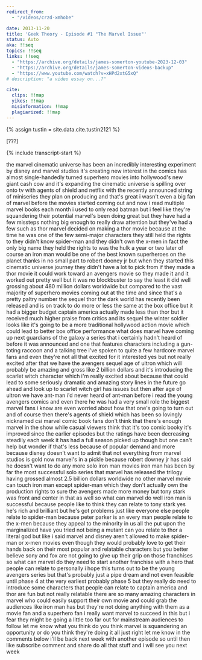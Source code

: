 ```yaml
---
redirect_from:
  - "/videos/crzd-xmhobe"

date: 2013-11-20
title: 'Geek Theory - Episode #1 "The Marvel Issue"'
status: Auto
aka: !!seq
topics: !!seq
links: !!seq
  - "https://archive.org/details/james-somerton-youtube-2023-12-03"
  - "https://archive.org/details/james-somerton-videos-backup"
  - "https://www.youtube.com/watch?v=xHPd2xtG5xQ"
# description: "a video essay on...?"

cite:
  clips: !!map
  yikes: !!map
  misinformation: !!map
  plagiarized: !!map
---
```

{% assign tustin = site.data.cite.tustin2121 %}

<compare>
<credits class="desc">

[???]

</credits>
</compare>

{% include transcript-start %}

the marvel cinematic universe has been an incredibly interesting experiment by
disney and marvel studios it's creating new interest in the comics has almost
single-handedly turned superhero movies into hollywood's new giant cash cow and
it's expanding the cinematic universe is spilling over onto tv with agents of
shield and netflix with the recently announced string of miniseries they plan on
producing and that's great i wasn't even a big fan of marvel before the movies
started coming out and now i read multiple marvel books each month i used to
only read batman but i feel like they're squandering their potential marvel's
been doing great but they have had a few missteps nothing big enough to really
draw attention but they've had a few such as thor marvel decided on making a
thor movie because at the time he was one of the few semi-major characters they
still held the rights to they didn't know spider-man and they didn't own the
x-men in fact the only big name they held the rights to was the hulk a year or
two later of course an iron man would be one of the best known superheroes on
the planet thanks in no small part to robert dooney jr but when they started
this cinematic universe journey they didn't have a lot to pick from if they made
a thor movie it could work toward an avengers movie so they made it and it
worked out pretty well but it was no blockbuster to say the least it did well
grossing about 480 million dollars worldwide but compared to the vast majority
of superhero movies coming out at the time and since that's a pretty paltry
number the sequel thor the dark world has recently been released and is on track
to do more or less the same at the box office but it had a bigger budget captain
america actually made less than thor but it received much higher praise from
critics and its sequel the winter soldier looks like it's going to be a more
traditional hollywood action movie which could lead to better box office
performance what does marvel have coming up next guardians of the galaxy a
series that i certainly hadn't heard of before it was announced and one that
features characters including a gun-toting raccoon and a talking tree i've
spoken to quite a few hardcore marvel fans and even they're not all that excited
for it interested yes but not really excited after that we have the avengers
sequel age of ultron which will probably be amazing and gross like 2 billion
dollars and it's introducing the scarlet witch character which i'm really
excited about because that could lead to some seriously dramatic and amazing
story lines in the future go ahead and look up to scarlet witch girl has issues
but then after age of ultron we have ant-man i'd never heard of ant-man before i
read the young avengers comics and even there he was had a very small role the
biggest marvel fans i know are even worried about how that one's going to turn
out and of course then there's agents of shield which has been so lovingly
nicknamed csi marvel comic book fans don't think that there's enough marvel in
the show while casual viewers think that it's too comic booky it's improved
since the earlier episodes but the ratings have been decreasing steadily each
week it has had a full season picked up though but one can't help but wonder if
that's less because of popular demand and more because disney doesn't want to
admit that not everything from marvel studios is gold now marvel's in a pickle
because robert downey jr has said he doesn't want to do any more solo iron man
movies iron man has been by far the most successful solo series that marvel has
released the trilogy having grossed almost 2.5 billion dollars worldwide no
other marvel movie can touch iron man except spider-man which they don't
actually own the production rights to sure the avengers made more money but tony
stark was front and center in that as well so what can marvel do well iron man
is successful because people like to think they can relate to tony stark yes
he's rich and brilliant but he's got problems just like everyone else people
relate to spider-man because peter parker is an every man people relate to the
x-men because they appeal to the minority in us all the put upon the
marginalized have you tried not being a mutant can you relate to thor a literal
god but like i said marvel and disney aren't allowed to make spider-man or x-men
movies even though they would probably love to get their hands back on their
most popular and relatable characters but you better believe sony and fox are
not going to give up their grip on those franchises so what can marvel do they
need to start another franchise with a hero that people can relate to personally
i hope this turns out to be the young avengers series but that's probably just a
pipe dream and not even feasible until phase 4 at the very earliest probably
phase 5 but they really do need to introduce some characters that people can
relate to captain america and thor are fun but not really relatable there are so
many amazing characters in marvel who could easily support their own movie and
could grab the audiences like iron man has but they're not doing anything with
them as a movie fan and a superhero fan i really want marvel to succeed in this
but i fear they might be going a little too far out for mainstream audiences to
follow let me know what you think do you think marvel is squandering an
opportunity or do you think they're doing it all just right let me know in the
comments below i'll be back next week with another episode so until then like
subscribe comment and share do all that stuff and i will see you next week